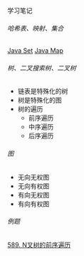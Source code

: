 学习笔记
###### 哈希表、映射、集合
[Java Set](https://docs.oracle.com/en/java/javase/12/docs/api/java.base/java/util/Set.html)
[Java Map](https://docs.oracle.com/en/java/javase/12/docs/api/java.base/java/util/Map.html)
###### 树、二叉搜索树、二叉树
- 链表是特殊化的树
- 树是特殊化的图
- 树的遍历
  - 前序遍历
  - 中序遍历
  - 后序遍历
###### 图
- 无向无权图
- 无向有权图
- 有向无权图
- 有向有权图
###### 例题
[589. N叉树的前序遍历](https://leetcode-cn.com/problems/n-ary-tree-preorder-traversal/description/)